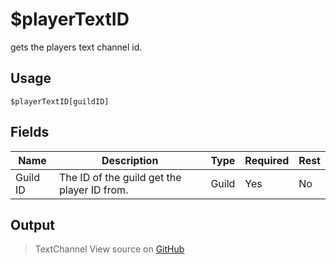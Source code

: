 # $playerTextID
gets the players text channel id.
## Usage
```
$playerTextID[guildID]
```
## Fields
|   Name   |                 Description                 | Type  | Required | Rest |
|----------|---------------------------------------------|-------|----------|------|
| Guild ID | The ID of the guild get the player ID from. | Guild | Yes      | No   |

## Output
> TextChannel
View source on [GitHub](https://github.com/tryforge/forgelink/blob/dev/src/natives/playerTextID.ts)
